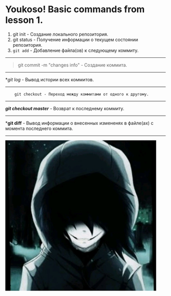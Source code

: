 # Youkoso! Basic commands from lesson 1.
1. git init - Создание локального репозитория.
2. git status - Получение информации о текущем состоянии репозитория.
3. `git add` - Добавление файла(ов) к следующему коммиту.
***
> git commit -m "changes info" - Создание коммита.
***
**git log* - Вывод истории всех коммитов.
***
        git checkout - Переход между коммитами от одного к другому.
***
***git checkout master*** - Возврат к последнему коммиту.
***
***git diff** - Вывод информации о внесенных измененях в файле(ах) с момента последнего коммита.
***
![picture](img.jpg) 